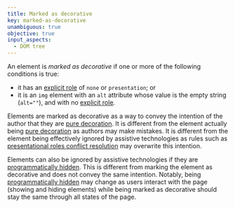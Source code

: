 ```yaml
---
title: Marked as decorative
key: marked-as-decorative
unambiguous: true
objective: true
input_aspects:
  - DOM tree
---
```


An element is _marked as decorative_ if one or more of the following conditions is true:

- it has an [explicit role][] of `none` or `presentation`; or
- it is an `img` element with an `alt` attribute whose value is the empty string (`alt=""`), and with no [explicit role][].

Elements are marked as decorative as a way to convey the intention of the author that they are [pure decoration][]. It is different from the element actually being [pure decoration][] as authors may make mistakes. It is different from the element being effectively ignored by assistive technologies as rules such as [presentational roles conflict resolution][] may overwrite this intention.

Elements can also be ignored by assistive technologies if they are [programmatically hidden][]. This is different from marking the element as decorative and does not convey the same intention. Notably, being [programmatically hidden][] may change as users interact with the page (showing and hiding elements) while being marked as decorative should stay the same through all states of the page.

[explicit role]: #explicit-role "Definition of Explicit Role"
[presentational roles conflict resolution]: https://www.w3.org/TR/wai-aria-1.1/#conflict_resolution_presentation_none "Presentational Roles Conflict Resolution"
[programmatically hidden]: #programmatically-hidden "Definition of Programmatically Hidden"
[pure decoration]: https://www.w3.org/TR/WCAG21/#dfn-pure-decoration "WCAG definition of Pure Decoration"
